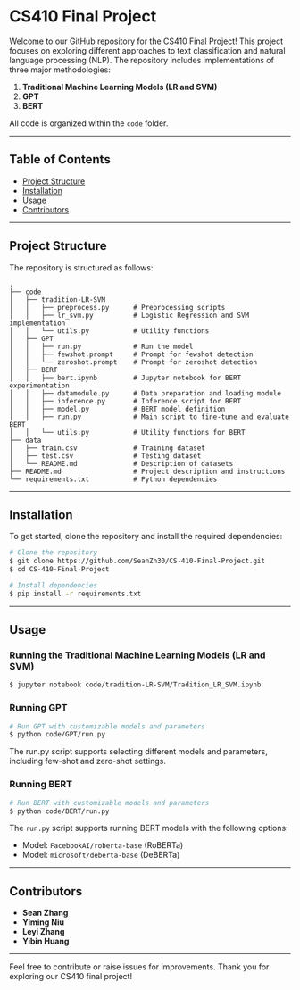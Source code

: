 # CS410 Final Project

Welcome to our GitHub repository for the CS410 Final Project! This project focuses on exploring different approaches to text classification and natural language processing (NLP). The repository includes implementations of three major methodologies:

1. **Traditional Machine Learning Models (LR and SVM)**
2. **GPT**
3. **BERT**

All code is organized within the `code` folder.

---

## Table of Contents
- [Project Structure](#project-structure)
- [Installation](#installation)
- [Usage](#usage)
- [Contributors](#contributors)

---

## Project Structure
The repository is structured as follows:

```
.
├── code
│   ├── tradition-LR-SVM
│   │   ├── preprocess.py      # Preprocessing scripts
│   │   ├── lr_svm.py          # Logistic Regression and SVM implementation
│   │   └── utils.py           # Utility functions
│   ├── GPT
│   │   ├── run.py             # Run the model
│   │   ├── fewshot.prompt     # Prompt for fewshot detection
│   │   └── zeroshot.prompt    # Prompt for zeroshot detection
│   ├── BERT
│   │   ├── bert.ipynb         # Jupyter notebook for BERT experimentation
│   │   ├── datamodule.py      # Data preparation and loading module
│   │   ├── inference.py       # Inference script for BERT
│   │   ├── model.py           # BERT model definition
│   │   ├── run.py             # Main script to fine-tune and evaluate BERT
│   │   └── utils.py           # Utility functions for BERT
├── data
│   ├── train.csv              # Training dataset
│   ├── test.csv               # Testing dataset
│   └── README.md              # Description of datasets
├── README.md                  # Project description and instructions
└── requirements.txt           # Python dependencies
```

---

## Installation

To get started, clone the repository and install the required dependencies:

```bash
# Clone the repository
$ git clone https://github.com/SeanZh30/CS-410-Final-Project.git
$ cd CS-410-Final-Project

# Install dependencies
$ pip install -r requirements.txt
```

---

## Usage

### Running the Traditional Machine Learning Models (LR and SVM)

```bash
$ jupyter notebook code/tradition-LR-SVM/Tradition_LR_SVM.ipynb
```

### Running GPT

```bash
# Run GPT with customizable models and parameters
$ python code/GPT/run.py
```
The run.py script supports selecting different models and parameters, including few-shot and zero-shot settings.

### Running BERT

```bash
# Run BERT with customizable models and parameters
$ python code/BERT/run.py
```

The `run.py` script supports running BERT models with the following options:
- Model: `FacebookAI/roberta-base` (RoBERTa)
- Model: `microsoft/deberta-base` (DeBERTa)


---

## Contributors

- **Sean Zhang**
- **Yiming Niu**
- **Leyi Zhang**
- **Yibin Huang**

---

Feel free to contribute or raise issues for improvements. Thank you for exploring our CS410 final project!

